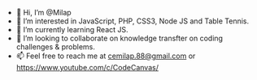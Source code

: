 - 👋 Hi, I’m @Milap
- 👀 I’m interested in JavaScript, PHP, CSS3, Node JS and Table Tennis.
- 🌱 I’m currently learning React JS.
- 💞️ I’m looking to collaborate on knowledge transfter on coding challenges & problems.
- 📫 Feel free to reach me at cemilap.88@gmail.com or https://www.youtube.com/c/CodeCanvas/

<!---
Milap/Milap is a ✨ special ✨ repository because its `README.md` (this file) appears on your GitHub profile.
You can click the Preview link to take a look at your changes.
--->
